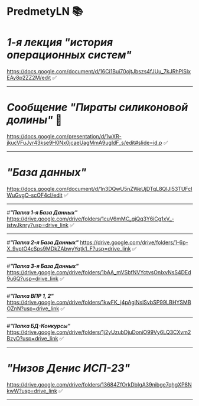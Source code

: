 # PredmetyLN :books:
# ***1-я лекция "история операционных систем"***
https://docs.google.com/document/d/16Ci1Bui70ojtJbszs4fJUu_7kJRhPlSIxEAy8p2ZZ2M/edit :white_check_mark:
___
# ***Сообщение "Пираты силиконовой долины"*** :movie_camera:
https://docs.google.com/presentation/d/1wXR-jkucVFuJyr43kse9H0Nx0jcaeUagMmA9ugldF_s/edit#slide=id.p :white_check_mark:
___
# ***"База данных"***
https://docs.google.com/document/d/1n3DQwU5nZWeUjDTqL8QlJI53TUFclWuGvgO-scOF4cI/edit :white_check_mark:
___
#***"Папка 1-я База Данных"***
https://drive.google.com/drive/folders/1cuV6mMC_giQq3Y6iCg1xV_-jstwJknry?usp=drive_link :white_check_mark:
___
#***"Папка 2-я База Данных"***
https://drive.google.com/drive/folders/1-6p-X_9vptO4cSps9MDkZAbwyYqtk1_F?usp=drive_link :white_check_mark:
___
#***"Папка 3-я База Данных"***
https://drive.google.com/drive/folders/1bAA_mVSbfNVYctvsOnIxvNsS4DEd9u6Q?usp=drive_link :white_check_mark:
___
#***"Папка ВПР 1, 2"***
https://drive.google.com/drive/folders/1kwFK_j4pAgiNslSvbSP99LBHYSMBOZnN?usp=drive_link :white_check_mark:
___
#***"Папка БД-Конкурсы"***
https://drive.google.com/drive/folders/1j2yUzubDjuDoniO99Vy6LQ3CXvm2BzyO?usp=drive_link :white_check_mark:
___
# ***"Низов Денис ИСП-23"***
https://drive.google.com/drive/folders/13684ZfOrkDbIgA39nibge7qhgXP8NkwW?usp=drive_link :white_check_mark:
___
